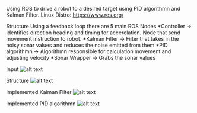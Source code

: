 Using ROS to drive a robot to a desired target using PID algorithmn and Kalman Filter.
Linux Distro: https://www.ros.org/

Structure
Using a feedback loop there are 5 main ROS Nodes
*Controller -> Identifies direction heading and timing for accerelation. Node that send movement instruction to robot.
*Kalman Filter -> Filter that takes in the noisy sonar values and reduces the noise emitted from them
*PID algorithmn -> Algorithmn responsible for calculation movement and adjusting velocity 
*Sonar Wrapper -> Grabs the sonar values


Input
![alt text](https://imgur.com/2vttbnn)

Structure
![alt text](https://imgur.com/TdWdncE)

Implemented Kalman Filter
![alt text](https://imgur.com/YHD2LFv)

Implemented PID algorithmn
![alt text](https://imgur.com/I5gQp4t)

